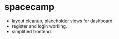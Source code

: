 # spacecamp

- layout cleanup, placeholder views for dashboard.
- register and login working.
- simplified frontend
